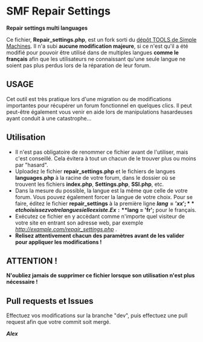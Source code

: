 # SMF Repair Settings
**Repair settings multi languages**

Ce fichier, **Repair_settings.php**, est un fork sorti du [dépôt TOOLS de Simple Machines](https://github.com/SimpleMachines/tools).
Il n'a subi **aucune modification majeure**, si ce n'est qu'il a été modifié pour pouvoir être utilisé dans de multiples langues **comme le français** afin que les utilisateurs
ne connaissant qu'une seule langue ne soient pas plus perdus lors de la réparation de leur forum.


## USAGE
Cet outil est très pratique lors d'une migration ou de modifications importantes pour récupérer un forum fonctionnel en quelques clics.
Il peut peut-être également vous venir en aide lors de manipulations hasardeuses ayant conduit à une catastrophe...


## Utilisation

* Il n'est pas obligatoire de renommer ce fichier avant de l'utiliser, mais c'est conseillé. Cela évitera à tout un chacun de le trouver
plus ou moins par "hasard".
* Uploadez le fichier **repair_settings.php** et le fichiers de langues **languages.php** à la racine de votre forum, dans le dossier où se trouvent
les fichiers **index.php**, **Settings.php**, **SSI.php**, etc.
* Dans la mesure du possible, la langue est la même que celle de votre forum. Vous pouvez également forcer la langue de votre choix.
Pour se faire, éditez le fichier **repair_settings** à la première ligne **$lang = 'xx';** et choisissez votre langue si elle existe. Ex : **$lang = 'fr';** pour le français.
* Exécutez ce fichier en y accèdant comme n'importe quel visiteur de votre site en entrant son adresse web, par
exemple *http://example.com/repair_settings.php* .
* **Relisez attentivement chacun des paramètres avant de les valider pour appliquer les modifications !**


## ATTENTION !
**N'oubliez jamais de supprimer ce fichier lorsque son utilisation n'est plus nécessaire !**


## Pull requests et Issues
Effectuez vos modifications sur la branche "dev", puis effectuez une pull request afin que votre commit soit mergé.



***Alex***
